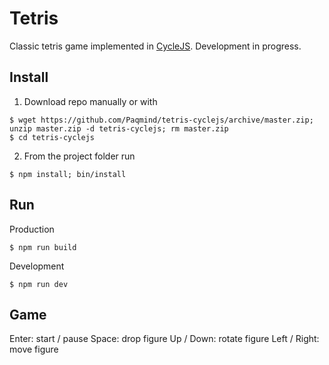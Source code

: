 # Tetris

Classic tetris game implemented in [CycleJS](https://github.com/staltz/cycle).
Development in progress.

## Install

1. Download repo manually or with
```
$ wget https://github.com/Paqmind/tetris-cyclejs/archive/master.zip; unzip master.zip -d tetris-cyclejs; rm master.zip
$ cd tetris-cyclejs
```

2. From the project folder run
```
$ npm install; bin/install
```

## Run

Production

```
$ npm run build
```

Development

```
$ npm run dev
```

## Game

Enter: start / pause
Space: drop figure
Up / Down: rotate figure
Left / Right: move figure
